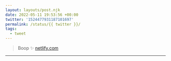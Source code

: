 ```yaml
---
layout: layouts/post.njk
date: 2022-05-11 19:53:56 +00:00
twitter: '1524477931187101697'
permalink: /status/{{ twitter }}/
tags: 
  - tweet
---
```


> Boop ✨ [netlify.com](https://www.netlify.com)

---
